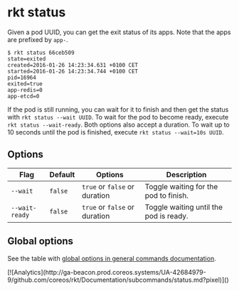 # rkt status

Given a pod UUID, you can get the exit status of its apps.
Note that the apps are prefixed by `app-`.

```
$ rkt status 66ceb509
state=exited
created=2016-01-26 14:23:34.631 +0100 CET
started=2016-01-26 14:23:34.744 +0100 CET
pid=16964
exited=true
app-redis=0
app-etcd=0
```

If the pod is still running, you can wait for it to finish and then get the status with `rkt status --wait UUID`.
To wait for the pod to become ready, execute `rkt status --wait-ready`.
Both options also accept a duration. To wait up to 10 seconds until the pod is finished, execute `rkt status --wait=10s UUID`.

## Options

| Flag | Default | Options | Description |
| --- | --- | --- | --- |
| `--wait` |  `false` | `true` or `false` or duration | Toggle waiting for the pod to finish. |
| `--wait-ready` |  `false` | `true` or `false` or duration | Toggle waiting until the pod is ready. |

## Global options

See the table with [global options in general commands documentation][global-options].


[global-options]: ../commands.md#global-options

<!-- BEGIN ANALYTICS --> [![Analytics](http://ga-beacon.prod.coreos.systems/UA-42684979-9/github.com/coreos/rkt/Documentation/subcommands/status.md?pixel)]() <!-- END ANALYTICS -->
